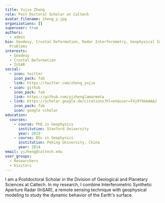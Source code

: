 ```yaml
---
title: Yujie Zheng
role: Post Doctoral Scholar at Caltech
avatar_filename: zheng_y.jpg
organizations: []
superuser: true
authors:
  - admin
bio: Geodesy, Crustal Deformation, Radar Interferometry, Geophysical Inverse
  Problems
interests:
  - Geodesy
  - Crustal Deformation
  - InSAR
social:
  - icon: twitter
    icon_pack: fab
    link: https://twitter.com/zheng_yujie
  - icon: github
    icon_pack: fab
    link: https://github.com/yjzhenglamarmota
  - link: https://scholar.google.de/citations?hl=en&user=T4j9T94AAAAJ
    icon_pack: fab
    icon: google scholar
education:
  courses:
    - course: PhD in Geophysics
      institution: Stanford University
      year: 2019
    - course: BSc in Geophysics
      institution: Peking University, China
      year: 2014
email: yjzheng@caltech.edu
user_groups:
  - Researchers
  - Visitors
---
```

I am a Postdoctoral Scholar in the Division of Geological and Planetary Sciences at Caltech.  In my research, I combine Interferometric Synthetic Aperture Radar (InSAR), a remote sensing technique with geophysical modeling to study the dynamic behavior of the Earth's surface.